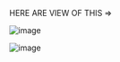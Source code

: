 HERE ARE VIEW  OF THIS => 

![image](https://github.com/Ariful491/express-react-todo/assets/52754507/3f49162d-0434-4f5d-b198-f9299d45dd10)


![image](https://github.com/Ariful491/express-react-todo/assets/52754507/3e835d2a-54d7-4b3c-b59c-b9fe7f96adad)



